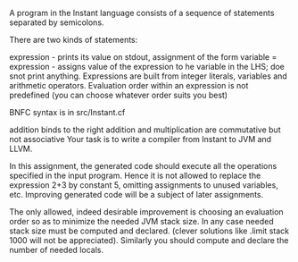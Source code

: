 A program in the Instant language consists of a sequence of statements separated by semicolons.

There are two kinds of statements:

expression - prints its value on stdout,
assignment of the form variable = expression - assigns value of the expression to he variable in the LHS; doe snot print anything.
Expressions are built from integer literals, variables and arithmetic operators. Evaluation order within an expression is not predefined (you can choose whatever order suits you best)

BNFC syntax is in src/Instant.cf


addition binds to the right
addition and multiplication are commutative but not associative
Your task is to write a compiler from Instant to JVM and LLVM.

In this assignment, the generated code should execute all the operations specified in the input program. Hence it is not allowed to replace the expression 2+3 by constant 5, omitting assignments to unused variables, etc. Improving generated code will be a subject of later assignments.

The only allowed, indeed desirable improvement is choosing an evaluation order so as to minimize the needed JVM stack size. In any case needed stack size must be computed and declared. (clever solutions like .limit stack 1000 will not be appreciated). Similarly you should compute and declare the number of needed locals.
